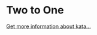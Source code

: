 Two to One
=
[Get more information about kata...](https://www.codewars.com//kata/5656b6906de340bd1b0000ac)